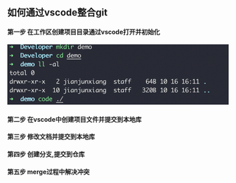 ## 如何通过vscode整合git
#### 第一步 在工作区创建项目目录通过vscode打开并初始化
![](./images/09.jpg)
#### 第二步 在vscode中创建项目文件并提交到本地库

#### 第三步 修改文档并提交到本地库

#### 第四步 创建分支,提交到仓库

#### 第五步 merge过程中解决冲突
